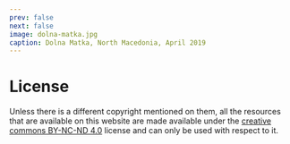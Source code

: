```yaml
---
prev: false
next: false
image: dolna-matka.jpg
caption: Dolna Matka, North Macedonia, April 2019
---
```


# License

Unless there is a different copyright mentioned on them, all the resources that are available on this website are made available under the [creative commons BY-NC-ND 4.0](https://creativecommons.org/licenses/by-nc-nd/4.0) license and can only be used with respect to it.
